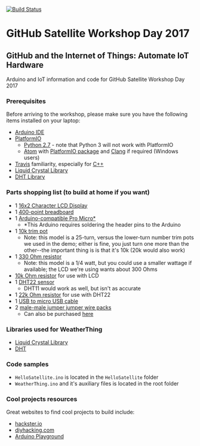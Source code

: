 [![Build Status](https://travis-ci.org/satelliteworkshops/arduino-workshop.svg?branch=master)](https://travis-ci.org/satelliteworkshops/arduino-workshop)

# GitHub Satellite Workshop Day 2017
## GitHub and the Internet of Things: Automate IoT Hardware
Arduino and IoT information and code for GitHub Satellite Workshop Day 2017

### Prerequisites
Before arriving to the workshop, please make sure you have the following items installed on your laptop:
- [Arduino IDE](https://www.arduino.cc/en/Main/Software)
- [PlatformIO](http://docs.platformio.org/en/latest/installation.html)
  - [Python 2.7](https://www.python.org/downloads/) - note that Python 3 will not work with PlatformIO
  - [Atom](https://atom.io/) with [PlatformIO package](http://platformio.org/get-started/ide?install) and [Clang](http://clang.llvm.org/) if required (Windows users)
- [Travis](https://docs.travis-ci.com/user/getting-started/) familiarity, especially for [C++](https://docs.travis-ci.com/user/languages/cpp/)
- [Liquid Crystal Library](https://www.arduino.cc/en/Reference/LiquidCrystal)
- [DHT Library](https://github.com/adafruit/DHT-sensor-library)

### Parts shopping list (to build at home if you want)
- 1 [16x2 Character LCD Display](https://vetco.net/products/16x2-character-lcd-display)
- 1 [400-point breadboard](https://vetco.net/products/400-point-breadboard) 
- 1 [Arduino-compatible Pro Micro*](https://vetco.net/products/arduino-compatible-pro-micro) 
  - *This Arduino requires soldering the header pins to the Arduino
- 1 [10k trim pot](https://vetco.net/products/10k-1-2w-25-turn-trim-potentiometer)
  - Note: this model is a 25-turn, versus the lower-turn number trim pots we used in the demo; either is fine, you just turn one more than the other--the important thing is is that it's 10k (20k would also work)
- 1 [330 Ohm resistor](https://vetco.net/products/330-ohm-1-4-watt-resistor)
  - Note: this model is a 1/4 watt, but you could use a smaller wattage if available; the LCD we're using wants about 300 Ohms
- [10k Ohm resistor](https://vetco.net/products/10k-ohm-1-4-watt-1-metal-film-resistor) for use with LCD
- 1 [DHT22 sensor](http://www.mouser.com/ProductDetail/Adafruit/385/?qs=sGAEpiMZZMsMyYRRhGMFNiK6mi%2f0qhAsScidaIcRRdw%3d)
  - DHT11 would work as well, but isn't as accurate
- 1 [22k Ohm resistor](https://vetco.net/products/22k-ohm-1-4-watt-resistor) for use with DHT22
- 1 [USB to micro USB cable](https://vetco.net/products/1-micro-usb-cable-a-usb-to-micro-usb-b) 
- 2 [male-male jumper jumper wire packs](https://vetco.net/products/7-male-male-rainbow-breadboard-jumper-wire-for-arduino-10-pack)
  - Can also be purchased [here](http://www.mouser.co.uk/ProductDetail/MikroElektronika/MIKROE-513/?qs=sGAEpiMZZMuCISx1W3tuzqgZjGmk8QdS)

### Libraries used for WeatherThing
- [Liquid Crystal Library](https://www.arduino.cc/en/Reference/LiquidCrystal)
- [DHT](https://github.com/adafruit/DHT-sensor-library)

### Code samples
- `HelloSatellite.ino` is located in the `HelloSatellite` folder
- `WeatherThing.ino` and it's auxiliary files is located in the root folder

### Cool projects resources
Great websites to find cool projects to build include:
- [hackster.io](https://www.hackster.io/)
- [diyhacking.com](https://diyhacking.com/diy-projects/arduino-projects/)
- [Arduino Playground](https://playground.arduino.cc/Projects/Ideas)
